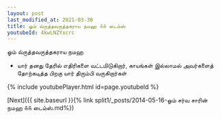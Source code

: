 ```yaml
---
layout: post
last_modified_at: 2021-03-30
title: ஓம் வ்ருத்தவருத்தகராய நமஹ ௧௧ டைம்ஸ்
youtubeId: 4kwLNZYxcrc
---
```

 
 
 ஓம் வ்ருத்தவருத்தகராய நமஹ  
 
 -  யார் தனது தேரில் எதிரிகளை வட்டமிடுகிறார், காயங்கள் இல்லாமல் அவர்களைத் தோற்கடித்த பிறகு யார் திரும்பி வருகிறார்கள் 
 
  
 
  
 
 
 
 
 
 


{% include youtubePlayer.html id=page.youtubeId %}
 
[Next]({{ site.baseurl }}{% link  split1/_posts/2014-05-16-ஓம் சர்வ சாரின் நமஹ ௧௧ டைம்ஸ்.md%})
 
